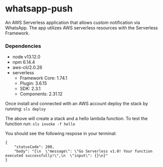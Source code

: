 # whatsapp-push

An AWS Serverless application that allows custom notification via WhatsApp.
The app utilizes AWS serverless resources with the Serverless Framework.

### Dependencies
- node v13.12.0
- npm 6.14.4
- aws-cli/2.0.26
- serverless
    - Framework Core: 1.74.1
    - Plugin: 3.6.15
    - SDK: 2.3.1
    - Components: 2.31.12

Once install and connected with an AWS account deploy the stack by running:
`sls deploy`

The above will create a stack and a hello lambda function. To test the function run:
`sls invoke -f hello`

You should see the following respose in your terminal:
```
{
    "statusCode": 200,
    "body": "{\n  \"message\": \"Go Serverless v1.0! Your function executed successfully!\",\n  \"input\": {}\n}"
}
```
